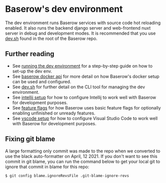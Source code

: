 # Baserow's dev environment

The dev environment runs Baserow services with source code hot reloading enabled. It
also runs the backend django server and web-frontend nuxt server in debug and
development modes. It is recommended that you use [dev.sh](../development/dev_sh.md)
found in the root of the Baserow repo.

## Further reading

- See [running the dev environment](running-the-dev-environment.md) for a
  step-by-step guide on how to set-up the dev env.
- See [baserow docker api](../installation/install-with-docker.md) for more detail on how
  Baserow's docker setup can be used and configured.
- See [dev.sh](dev_sh.md) for further detail on the CLI tool for managing
  the dev environment.
- See [intellij setup](intellij-setup.md) for how to configure Intellij 
  to work well with Baserow for development purposes.
- See [feature flags](feature-flags.md) for how Baserow uses basic feature flags for
  optionally enabling unfinished or unready features.
- See [vscode setup](vscode-setup.md) for how to configure Visual Studio Code
to work well with Baserow for development purposes.

## Fixing git blame

A large formatting only commit was made to the repo when we converted to use the black
auto-formatter on April, 12 2021. If you don't want to see this commit in git blame, you
can run the command below to get your local git to ignore that commit in blame for this
repo:

```bash
$ git config blame.ignoreRevsFile .git-blame-ignore-revs
```

